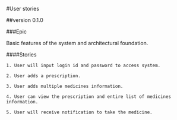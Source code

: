 #User stories

##version 0.1.0

###Epic

Basic features of the system and architectural foundation. 

####Stories

    1. User will input login id and password to access system.
    
    2. User adds a prescription.
    
    3. User adds multiple medicines information.
    
    4. User can view the prescription and entire list of medicines information.
    
    5. User will receive notification to take the medicine. 
    



